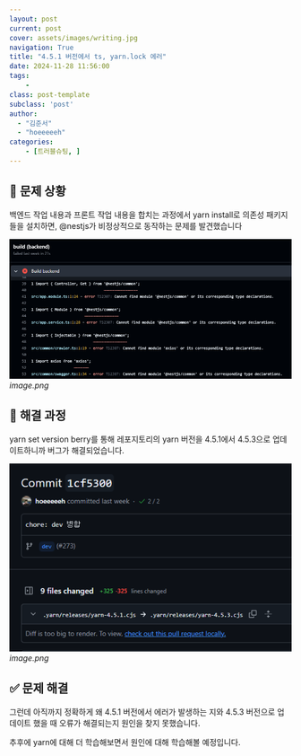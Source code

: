 ```yaml
---
layout: post
current: post
cover: assets/images/writing.jpg
navigation: True
title: "4.5.1 버전에서 ts, yarn.lock 에러"
date: 2024-11-28 11:56:00
tags:
    - 
class: post-template
subclass: 'post'
author: 
  - "김준서"
  - "hoeeeeeh"
categories:
    - [트러블슈팅, ]
---
```


## 🚨 문제 상황


백엔드 작업 내용과 프론트 작업 내용을 합치는 과정에서 yarn install로 의존성 패키지들을 설치하면, @nestjs가 비정상적으로 동작하는 문제를 발견했습니다


![0](/upload/2024-11-28-4.5.1_버전에서_ts,_yarn.lock_에러.md/0.png)_image.png_


## 🏃 해결 과정


yarn set version berry를 통해 레포지토리의 yarn 버전을 4.5.1에서 4.5.3으로 업데이트하니까 버그가 해결되었습니다.


![1](/upload/2024-11-28-4.5.1_버전에서_ts,_yarn.lock_에러.md/1.png)_image.png_


## ✅ 문제 해결


그런데 아직까지 정확하게 왜 4.5.1 버전에서 에러가 발생하는 지와 4.5.3 버전으로 업데이트 했을 때 오류가 해결되는지 원인을 찾지 못했습니다.


추후에 yarn에 대해 더 학습해보면서 원인에 대해 학습해볼 예정입니다.

